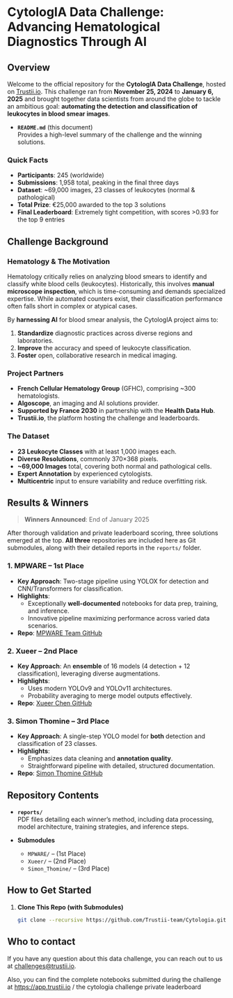 # CytologIA Data Challenge: Advancing Hematological Diagnostics Through AI

## Overview

Welcome to the official repository for the **CytologIA Data Challenge**, hosted on [Trustii.io](https://app.trustii.io). This challenge ran from **November 25, 2024** to **January 6, 2025** and brought together data scientists from around the globe to tackle an ambitious goal: **automating the detection and classification of leukocytes in blood smear images**.

- **`README.md`** (this document)  
  Provides a high-level summary of the challenge and the winning solutions.

### Quick Facts

- **Participants**: 245 (worldwide)  
- **Submissions**: 1,958 total, peaking in the final three days  
- **Dataset**: ~69,000 images, 23 classes of leukocytes (normal & pathological)  
- **Total Prize**: €25,000 awarded to the top 3 solutions  
- **Final Leaderboard**: Extremely tight competition, with scores >0.93 for the top 9 entries

## Challenge Background

### Hematology & The Motivation
Hematology critically relies on analyzing blood smears to identify and classify white blood cells (leukocytes). Historically, this involves **manual microscope inspection**, which is time-consuming and demands specialized expertise. While automated counters exist, their classification performance often falls short in complex or atypical cases.

By **harnessing AI** for blood smear analysis, the CytologIA project aims to:
1. **Standardize** diagnostic practices across diverse regions and laboratories.
2. **Improve** the accuracy and speed of leukocyte classification.
3. **Foster** open, collaborative research in medical imaging.

### Project Partners
- **French Cellular Hematology Group** (GFHC), comprising ~300 hematologists.
- **Algoscope**, an imaging and AI solutions provider.
- **Supported by France 2030** in partnership with the **Health Data Hub**.
- **Trustii.io**, the platform hosting the challenge and leaderboards.

### The Dataset
- **23 Leukocyte Classes** with at least 1,000 images each.
- **Diverse Resolutions**, commonly 370×368 pixels.
- **~69,000 Images** total, covering both normal and pathological cells.
- **Expert Annotation** by experienced cytologists.
- **Multicentric** input to ensure variability and reduce overfitting risk.

## Results & Winners

> **Winners Announced**: End of January 2025  

After thorough validation and private leaderboard scoring, three solutions emerged at the top. **All three** repositories are included here as Git submodules, along with their detailed reports in the `reports/` folder.

### 1. **MPWARE – 1st Place**
- **Key Approach**: Two-stage pipeline using YOLOX for detection and CNN/Transformers for classification.  
- **Highlights**:  
  - Exceptionally **well-documented** notebooks for data prep, training, and inference.  
  - Innovative pipeline maximizing performance across varied data scenarios.  
- **Repo**: [MPWARE Team GitHub](https://github.com/MPWARE-TEAM/Cytologia/tree/main)

### 2. **Xueer – 2nd Place**
- **Key Approach**: An **ensemble** of 16 models (4 detection + 12 classification), leveraging diverse augmentations.  
- **Highlights**:  
  - Uses modern YOLOv9 and YOLOv11 architectures.  
  - Probability averaging to merge model outputs effectively.  
- **Repo**: [Xueer Chen GitHub](https://github.com/xueerchen1990/cytologia_2nd_place)

### 3. **Simon Thomine – 3rd Place**
- **Key Approach**: A single-step YOLO model for **both** detection and classification of 23 classes.  
- **Highlights**:  
  - Emphasizes data cleaning and **annotation quality**.  
  - Straightforward pipeline with detailed, structured documentation.  
- **Repo**: [Simon Thomine GitHub](https://github.com/SimonThomine/Cytologia-Data-Challenge)

## Repository Contents

- **`reports/`**  
  PDF files detailing each winner’s method, including data processing, model architecture, training strategies, and inference steps.
  
- **Submodules**  
  - `MPWARE/` – (1st Place)  
  - `Xueer/` – (2nd Place)  
  - `Simon_Thomine/` – (3rd Place)  

## How to Get Started

1. **Clone This Repo (with Submodules)**
   ```bash
   git clone --recursive https://github.com/Trustii-team/Cytologia.git

## Who to contact

If you have any question about this data challenge, you can reach out to us at challenges@trustii.io.

Also, you can find the complete notebooks submitted during the challenge at https://app.trustii.io / the cytologia challenge private leaderboard

